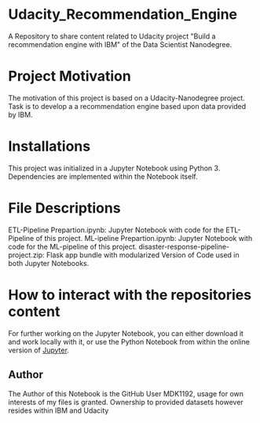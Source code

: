 # Udacity_Recommendation_Engine
A Repository to share content related to Udacity project "Build a recommendation engine with IBM" of the Data Scientist Nanodegree.

# Project Motivation
The motivation of this project is based on a Udacity-Nanodegree project. Task is to develop a a recommendation engine based upon data provided by IBM.

# Installations
This project was initialized in a Jupyter Notebook using Python 3. Dependencies are implemented within the Notebook itself. 

# File Descriptions
ETL-Pipeline Prepartion.ipynb: Jupyter Notebook with code for the ETL-Pipeline of this project.
ML-ipeline Prepartion.ipynb: Jupyter Notebook with code for the ML-pipeline of this project.
disaster-response-pipeline-project.zip: Flask app bundle with modularized Version of Code used in both Jupyter Notebooks.

# How to interact with the repositories content
For further working on the Jupyter Notebook, you can either download it and work locally with it, or use the Python Notebook from within the online version of [Jupyter](https://jupyter.org/try).

## Author
The Author of this Notebook is the GitHub User MDK1192, usage for own interests of my files is granted. Ownership to provided datasets however resides within IBM and Udacity
